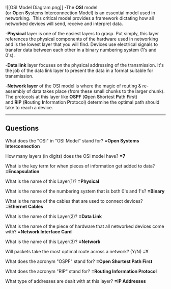 ![[OSI Model Diagram.png]]
-The **OSI** model (or **O**pen **S**ystems **I**nterconnection Model) is an essential model used in networking.  This critical model provides a framework dictating how all networked devices will send, receive and interpret data.

-**Physical** layer is one of the easiest layers to grasp. Put simply, this layer references the physical components of the hardware used in networking and is the lowest layer that you will find. Devices use electrical signals to transfer data between each other in a binary numbering system (1's and 0's).

-**Data link** layer focuses on the physical addressing of the transmission. It's the job of the data link layer to present the data in a format suitable for transmission.

-**Network layer** of the OSI model is where the magic of routing & re-assembly of data takes place (from these small chunks to the larger chunk). The protocols at this layer like **OSPF** (**O**pen **S**hortest **P**ath **F**irst) and **RIP** (**R**outing **I**nformation **P**rotocol) determine the optimal path should take to reach a device. 

----------------------------------
## **Questions**

What does the "OSI" in "OSI Model" stand for?
**=Open Systems Interconnection**

How many layers (in digits) does the OSI model have?
**=7**

What is the key term for when pieces of information get added to data?
**=Encapsulation**

What is the name of this Layer(1)?
**=Physical**

What is the name of the numbering system that is both 0's and 1's?
**=Binary**

What is the name of the cables that are used to connect devices?
**=Ethernet Cables**

What is the name of this Layer(2)?
**=Data Link**

What is the name of the piece of hardware that all networked devices come with?
**=Network Interface Card**

What is the name of this Layer(3)?
**=Network**

Will packets take the most optimal route across a network? (Y/N)
**=Y**

What does the acronym "OSPF" stand for?
**=Open Shortest Path First**

What does the acronym "RIP" stand for?
**=Routing Information Protocol**

What type of addresses are dealt with at this layer?
**=IP Addresses**
